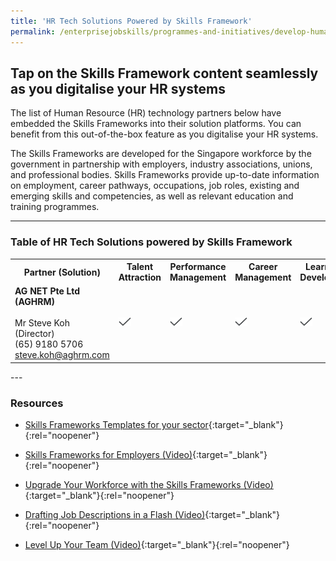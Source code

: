 ```yaml
---
title: 'HR Tech Solutions Powered by Skills Framework'
permalink: /enterprisejobskills/programmes-and-initiatives/develop-human-capital/hr-tech-solutions-powered-by-skills-framework/
---
```


## Tap on the Skills Framework content seamlessly as you digitalise your HR systems

The list of Human Resource (HR) technology partners below have embedded the Skills Frameworks into their solution platforms. You can benefit from this out-of-the-box feature as you digitalise your HR systems.

The Skills Frameworks are developed for the Singapore workforce by the government in partnership with employers, industry associations, unions, and professional bodies. Skills Frameworks provide up-to-date information on employment, career pathways, occupations, job roles, existing and emerging skills and competencies, as well as relevant education and training programmes.

---

### Table of HR Tech Solutions powered by Skills Framework

<table style="font-size:14px;">
<tr>
<th><b>Partner (Solution)</b></th>
<th><b>Talent Attraction</b></th> 
<th><b>Performance Management</b></th>
<th><b>Career Management </b></th>
<th><b>Learning & Development</b></th>
<th><b>PSG*</b></th>
</tr>
<tr>
<td><b>AG NET Pte Ltd (AGHRM)</b><br><br>Mr Steve Koh<br>(Director)<br>(65) 9180 5706<br>
<a href="mailto:steve.koh@aghrm.com">steve.koh@aghrm.com</a></td>
<td><img style="width:20px; height:14px; align:center" src="/images/epjs/Tick.svg" alt="Checked"></td>
<td><img style="width:20px; height:14px; align:center" src="/images/epjs/Tick.svg" alt="Checked"></td>
<td><img style="width:20px; height:14px; align:center" src="/images/epjs/Tick.svg" alt="Checked"></td>
<td><img style="width:20px; height:14px; align:center" src="/images/epjs/Tick.svg" alt="Checked"></td>
</tr>
</table>
---

### Resources

- [Skills Frameworks Templates for your sector](_nothing){:target="_blank"}{:rel="noopener"}

- [Skills Frameworks for Employers (Video)](_nothing){:target="_blank"}{:rel="noopener"}

- [Upgrade Your Workforce with the Skills Frameworks (Video)](_nothing){:target="_blank"}{:rel="noopener"}

- [Drafting Job Descriptions in a Flash (Video)](_nothing){:target="_blank"}{:rel="noopener"}

- [Level Up Your Team (Video)](_nothing){:target="_blank"}{:rel="noopener"}
